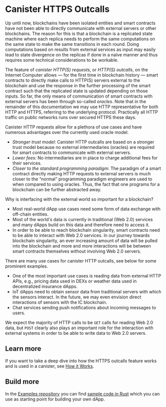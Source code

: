 # Canister HTTPS Outcalls

Up until now, blockchains have been isolated entities and smart contracts have not been able to directly communicate with external servers or other blockchains. The reason for this is that a blockchain is a replicated state machine where each replica needs to perform the same computations on the same state to make the same transitions in each round. Doing computations based on results from external services as input may easily lead to state divergence on the replicas if done in a naïve manner and thus requires some technical considerations to be workable.

The feature of _canister HTTP(S) requests_, or _HTTP(S) outcalls_, on the Internet Computer allows — for the first time in blockchain history — smart contracts to directly make calls to HTTP(S) servers external to the blockchain and use the response in the further processing of the smart contract such that the replicated state is updated depending on those inputs. So far, the only means of communication of smart contracts with external servers has been through so-called *oracles*. Note that in the remainder of this documentation we may use HTTP representative for both HTTP and HTTPS, referring to the underlying protocol. Practically all HTTP traffic on public networks runs over secured HTTPS these days.

Canister HTTP requests allow for a plethora of use cases and have numerous advantages over the currently used oracle model.
* *Stronger trust model:* Canister HTTP outcalls are based on a stronger trust model because no external intermediaries (oracles) are required for smart contracts to communicate with external servers.
* *Lower fees:* No intermediaries are in place to charge additional fees for their services.
* *Closer to the standard programming paradigm*: The paradigm of a smart contract directly making HTTP requests to external servers is much closer to the &ldquo;normal&rdquo; programming paradigm engineers are used to when compared to using oracles. Thus, the fact that one programs for a blockchain can be further abstracted away.

Why is interfacing with the external world so important for a blockchain?
* Most real-world dApp use cases need some form of data exchange with off-chain entities.
* Most of the world's data is currently in traditional (Web 2.0) services and many dApps build on this data and therefore need to access it.
* In order to be able to reach blockchain singularity, smart contracts need to be able to interact with Web 2.0 services. In our journey towards blockchain singularity, an ever increasing amount of data will be pulled into the blockchain and more and more interactions will be between smart contracts themselves without involving Web 2.0 servers.

There are many use cases for canister HTTP outcalls, see below for some prominent examples.
* One of the most important use cases is reading data from external HTTP APIs, e.g., pricing data used in DEXs or weather data used in decentralized insurance dApps.
* IoT dApps need to obtain sensor data from traditional servers with which the sensors interact. In the future, we may even envision direct interactions of sensors with the IC blockchain.
* Chat services sending push notifications about incoming messages to users.

We expect the majority of HTTP calls to be `GET` calls for reading Web 2.0 data, but `POST` clearly also plays an important role for the interaction with external systems in order to be able to write data to Web 2.0 servers.

## Learn more

If you want to take a deep dive into how the HTTPS outcalls feature works and is used in a canister, see [How it Works](http_requests-how-it-works.md).

## Build more

In the [Examples repository](https://github.com/dfinity/examples) you can find [sample code in Rust](https://github.com/dfinity/examples/tree/master/rust/exchange_rate) which you can use as starting point for building your own dApp.
